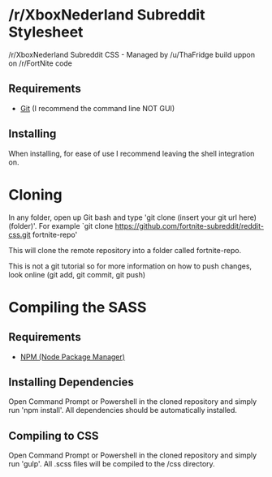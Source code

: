 # /r/XboxNederland Subreddit Stylesheet
/r/XboxNederland Subreddit CSS - Managed by /u/ThaFridge build uppon on /r/FortNite code

## Requirements
* [Git](https://git-scm.com/downloads) (I recommend the command line NOT GUI)

## Installing
When installing, for ease of use I recommend leaving the shell integration on.

# Cloning

In any folder, open up Git bash and type 'git clone (insert your git url here) (folder)'. For example `git clone https://github.com/fortnite-subreddit/reddit-css.git fortnite-repo'

This will clone the remote repository into a folder called fortnite-repo.

This is not a git tutorial so for more information on how to push changes, look online (git add, git commit, git push)

# Compiling the SASS

## Requirements
* [NPM (Node Package Manager)](https://docs.npmjs.com/getting-started/installing-node)

## Installing Dependencies
Open Command Prompt or Powershell in the cloned repository and simply run 'npm install'. All dependencies should be automatically installed.

## Compiling to CSS
Open Command Prompt or Powershell in the cloned repository and simply run 'gulp'. All .scss files will be compiled to the /css directory.
